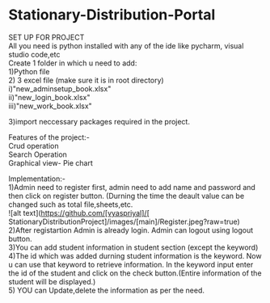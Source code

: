 # Stationary-Distribution-Portal
SET UP FOR PROJECT <br />
All you need is python installed with any of the ide like pycharm, visual studio code,etc<br />
Create 1 folder in which u need to add: <br />
1)Python file <br />
2) 3 excel file (make sure it is in root directory)<br />
   i)"new_adminsetup_book.xlsx"<br />
   ii)"new_login_book.xlsx"<br />
   iii)"new_work_book.xlsx"<br />
   
 3)import neccessary packages required in the project.  <br />
   
 Features of the project:-<br />
 Crud operation<br />
 Search Operation <br />
 Graphical view- Pie chart<br />
 
 Implementation:-<br />
 1)Admin need to register first, admin need to add name and password and then click on register button. (Durning the time the deault value can be changed such as total file,sheets,etc.<br />
 ![alt text](https://github.com/[vyaspriyal]/[
StationaryDistributionProject]/images/[main]/Register.jpeg?raw=true)
 2)After registartion Admin is already login. Admin can logout using logout button.<br />
 3)You can add student information in student section (except the keyword) <br />
 4)The id which was added durning student information is the keyword. Now u can use that keyword to retrieve information. In the keyword input enter the id of the student and click on the check button.(Entire information of the student will be displayed.)<br />
 5) YOU can Update,delete the information as per the need.<br />
 
 
